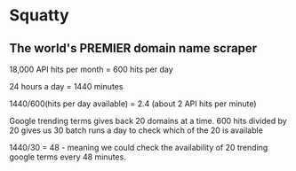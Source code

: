 # Squatty

## The world's PREMIER domain name scraper

18,000 API hits per month = 600 hits per day

24 hours a day = 1440 minutes

1440/600(hits per day available) = 2.4 (about 2 API hits per minute)

Google trending terms gives back 20 domains at a time. 600 hits divided by 20 gives us 30 batch runs a day to check which of the 20 is available

1440/30 = 48 - meaning we could check the availability of 20 trending google terms every 48 minutes.
